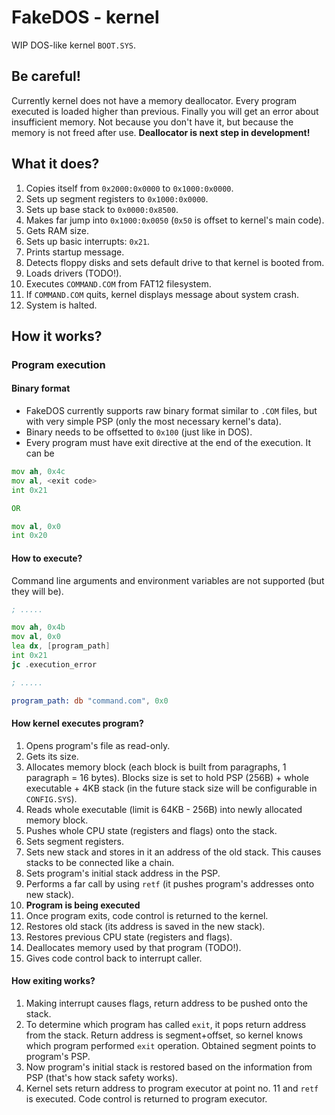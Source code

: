 # FakeDOS - kernel
WIP DOS-like kernel `BOOT.SYS`.

## Be careful!
Currently kernel does not have a memory deallocator. Every program executed is loaded higher than previous. Finally you will get an error about insufficient memory. Not because you don't have it, but because the memory is not freed after use. **Deallocator is next step in development!**

## What it does?
1. Copies itself from `0x2000:0x0000` to `0x1000:0x0000`.
2. Sets up segment registers to `0x1000:0x0000`.
3. Sets up base stack to `0x0000:0x8500`.
4. Makes far jump into `0x1000:0x0050` (`0x50` is offset to kernel's main code).
5. Gets RAM size.
6. Sets up basic interrupts: `0x21`.
7. Prints startup message.
8. Detects floppy disks and sets default drive to that kernel is booted from.
9. Loads drivers (TODO!).
10. Executes `COMMAND.COM` from FAT12 filesystem.
11. If `COMMAND.COM` quits, kernel displays message about system crash.
12. System is halted.

## How it works?
### Program execution
#### Binary format
- FakeDOS currently supports raw binary format similar to `.COM` files, but with very simple PSP (only the most necessary kernel's data).
- Binary needs to be offsetted to `0x100` (just like in DOS).
- Every program must have exit directive at the end of the execution. It can be
```asm
mov ah, 0x4c
mov al, <exit code>
int 0x21

OR

mov al, 0x0
int 0x20
```
#### How to execute?
Command line arguments and environment variables are not supported (but they will be).
```asm
; .....

mov ah, 0x4b
mov al, 0x0
lea dx, [program_path]
int 0x21
jc .execution_error

; .....

program_path: db "command.com", 0x0

```
#### How kernel executes program?
1. Opens program's file as read-only.
2. Gets its size.
3. Allocates memory block (each block is built from paragraphs, 1 paragraph = 16 bytes). Blocks size is set to hold PSP (256B) + whole executable + 4KB stack (in the future stack size will be configurable in `CONFIG.SYS`).
4. Reads whole executable (limit is 64KB - 256B) into newly allocated memory block.
5. Pushes whole CPU state (registers and flags) onto the stack.
6. Sets segment registers.
7. Sets new stack and stores in it an address of the old stack. This causes stacks to be connected like a chain.
8. Sets program's initial stack address in the PSP.
9. Performs a far call by using `retf` (it pushes program's addresses onto new stack).
10. **Program is being executed**
11. Once program exits, code control is returned to the kernel.
12. Restores old stack (its address is saved in the new stack).
13. Restores previous CPU state (registers and flags).
14. Deallocates memory used by that program (TODO!).
15. Gives code control back to interrupt caller.
#### How exiting works?
1. Making interrupt causes flags, return address to be pushed onto the stack.
2. To determine which program has called `exit`, it pops return address from the stack. Return address is segment+offset, so kernel knows which program performed `exit` operation. Obtained segment points to program's PSP.
3. Now program's initial stack is restored based on the information from PSP (that's how stack safety works).
4. Kernel sets return address to program executor at point no. 11 and `retf` is executed. Code control is returned to program executor.